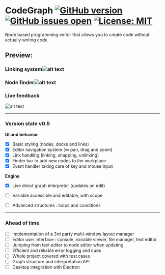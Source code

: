 
# CodeGraph [![GitHub version](https://img.shields.io/badge/version-early_v0.5-brightgreen.svg)](https://badge.fury.io/gh/WonJunior%2FCodeGraph)[](https://reposs.herokuapp.com/?path=WonJunior/CodeGraph&color=ff69b4) [![GitHub issues open](https://img.shields.io/github/issues/WonJunior/CodeGraph.svg?colorB=0576b7)]() [![License: MIT](https://img.shields.io/badge/License-MIT-yellow.svg)](https://opensource.org/licenses/MIT)


Node based programming editor that allows you to create code without actually writing code.

## Preview:

### Linking system![alt text](https://image.ibb.co/iswbep/first.png)

### Node finder![alt text](https://image.ibb.co/bZtyc9/finder.png)

### Live feedback
![alt text](https://image.ibb.co/ezvpjp/action.png)

-----

### Version state v0.5

**UI and behavior**
- [x] Basic styling (nodes, docks and links)
- [x] Editor navigation system ($\infty$ pan, drag and zoom)
- [x] Link handling (linking, snapping, unlinking)
- [x] Finder bar to add new nodes to the workplace
- [x] Event handler taking care of key and mouse input

**Engine**
- [x] Live direct graph interpreter (updates on edit)
- [ ] Variable accessible and editable, with scope
- [ ] Advanced structures : loops and conditions


---

### Ahead of time

- [ ] Implementation of a 3rd party multi-window layout manager
- [ ] Editor user interface : console, variable viewer, file manager, text editor
- [ ] Jumping from text editor to node editor when updating
- [ ] Efficient and reliable error logging and cues
- [ ] Whole project covered with test cases
- [ ] Graph structure and interpretation API
- [ ] Desktop integration with Electron
